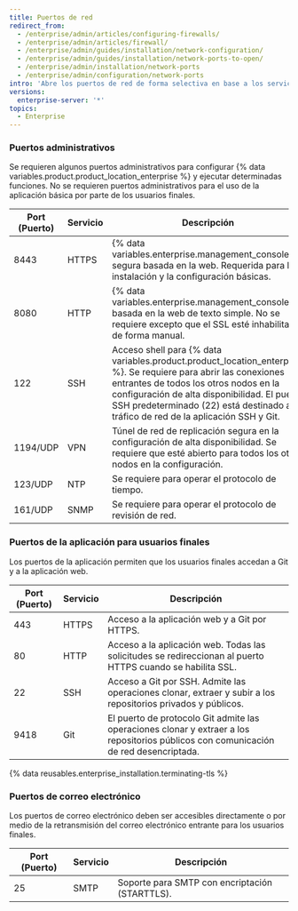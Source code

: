 ```yaml
---
title: Puertos de red
redirect_from:
  - /enterprise/admin/articles/configuring-firewalls/
  - /enterprise/admin/articles/firewall/
  - /enterprise/admin/guides/installation/network-configuration/
  - /enterprise/admin/guides/installation/network-ports-to-open/
  - /enterprise/admin/installation/network-ports
  - /enterprise/admin/configuration/network-ports
intro: 'Abre los puertos de red de forma selectiva en base a los servicios de red que necesitas exponer a los administradores, usuarios finales y apoyo de correo electrónico.'
versions:
  enterprise-server: '*'
topics:
  - Enterprise
---
```


### Puertos administrativos

Se requieren algunos puertos administrativos para configurar {% data variables.product.product_location_enterprise %} y ejecutar determinadas funciones. No se requieren puertos administrativos para el uso de la aplicación básica por parte de los usuarios finales.

| Port (Puerto) | Servicio | Descripción                                                                                                                                                                                                                                                                                            |
| ------------- | -------- | ------------------------------------------------------------------------------------------------------------------------------------------------------------------------------------------------------------------------------------------------------------------------------------------------------ |
| 8443          | HTTPS    | {% data variables.enterprise.management_console %} segura basada en la web. Requerida para la instalación y la configuración básicas.                                                                                                                                                             |
| 8080          | HTTP     | {% data variables.enterprise.management_console %} basada en la web de texto simple. No se requiere excepto que el SSL esté inhabilitado de forma manual.                                                                                                                                         |
| 122           | SSH      | Acceso shell para {% data variables.product.product_location_enterprise %}. Se requiere para abrir las conexiones entrantes de todos los otros nodos en la configuración de alta disponibilidad. El puerto SSH predeterminado (22) está destinado al tráfico de red de la aplicación SSH y Git. |
| 1194/UDP      | VPN      | Túnel de red de replicación segura en la configuración de alta disponibilidad. Se requiere que esté abierto para todos los otros nodos en la configuración.                                                                                                                                            |
| 123/UDP       | NTP      | Se requiere para operar el protocolo de tiempo.                                                                                                                                                                                                                                                        |
| 161/UDP       | SNMP     | Se requiere para operar el protocolo de revisión de red.                                                                                                                                                                                                                                               |

### Puertos de la aplicación para usuarios finales

Los puertos de la aplicación permiten que los usuarios finales accedan a Git y a la aplicación web.

| Port (Puerto) | Servicio | Descripción                                                                                                                           |
| ------------- | -------- | ------------------------------------------------------------------------------------------------------------------------------------- |
| 443           | HTTPS    | Acceso a la aplicación web y a Git por HTTPS.                                                                                         |
| 80            | HTTP     | Acceso a la aplicación web. Todas las solicitudes se redireccionan al puerto HTTPS cuando se habilita SSL.                            |
| 22            | SSH      | Acceso a Git por SSH. Admite las operaciones clonar, extraer y subir a los repositorios privados y públicos.                          |
| 9418          | Git      | El puerto de protocolo Git admite las operaciones clonar y extraer a los repositorios públicos con comunicación de red desencriptada. |

{% data reusables.enterprise_installation.terminating-tls %}

### Puertos de correo electrónico

Los puertos de correo electrónico deben ser accesibles directamente o por medio de la retransmisión del correo electrónico entrante para los usuarios finales.

| Port (Puerto) | Servicio | Descripción                                    |
| ------------- | -------- | ---------------------------------------------- |
| 25            | SMTP     | Soporte para SMTP con encriptación (STARTTLS). |

